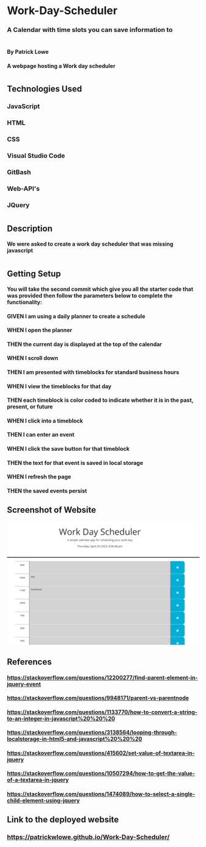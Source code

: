 # Work-Day-Scheduler
### A Calendar with time slots you can save information to
#
#### By Patrick Lowe
#### A webpage hosting a Work day scheduler
#
## Technologies Used

### JavaScript
### HTML
### CSS
### Visual Studio Code
### GitBash
### Web-API's
### JQuery

#
## Description

#### We were asked to create a work day scheduler that was missing javascript 
#
## Getting Setup

#### You will take the second commit which give you all the starter code that was provided then follow the parameters below to complete the functionality:

#### GIVEN I am using a daily planner to create a schedule
#### WHEN I open the planner
#### THEN the current day is displayed at the top of the calendar
#### WHEN I scroll down
#### THEN I am presented with timeblocks for standard business hours
#### WHEN I view the timeblocks for that day
#### THEN each timeblock is color coded to indicate whether it is in the past, present, or future
#### WHEN I click into a timeblock
#### THEN I can enter an event
#### WHEN I click the save button for that timeblock
#### THEN the text for that event is saved in local storage
#### WHEN I refresh the page
#### THEN the saved events persist



## Screenshot of Website 

![Deployed Webpage Screenshot](./assets/Screenshot-WDS.png)


## References 

#### https://stackoverflow.com/questions/12200277/find-parent-element-in-jquery-event
#### https://stackoverflow.com/questions/9948171/parent-vs-parentnode
#### https://stackoverflow.com/questions/1133770/how-to-convert-a-string-to-an-integer-in-javascript%20%20%20
#### https://stackoverflow.com/questions/3138564/looping-through-localstorage-in-html5-and-javascript%20%20%20
#### https://stackoverflow.com/questions/415602/set-value-of-textarea-in-jquery
#### https://stackoverflow.com/questions/10507294/how-to-get-the-value-of-a-textarea-in-jquery
#### https://stackoverflow.com/questions/1474089/how-to-select-a-single-child-element-using-jquery

## Link to the deployed website 

### https://patrickwlowe.github.io/Work-Day-Scheduler/
